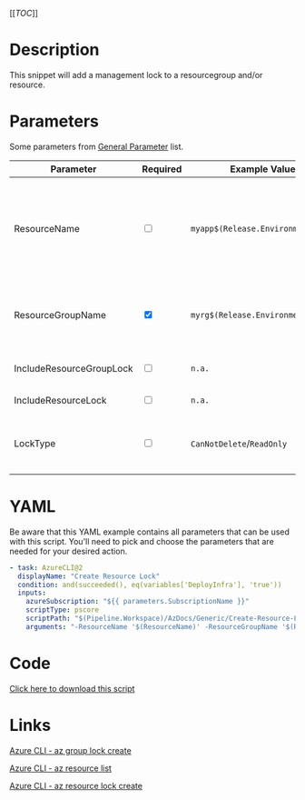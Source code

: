 [[_TOC_]]

# Description

This snippet will add a management lock to a resourcegroup and/or resource.

# Parameters

Some parameters from [General Parameter](/Azure/AzDocs-v1/Scripts) list.

| Parameter                | Required                        | Example Value                     | Description                                                                                                                                                                                  |
| ------------------------ | ------------------------------- | --------------------------------- | -------------------------------------------------------------------------------------------------------------------------------------------------------------------------------------------- |
| ResourceName             | <input type="checkbox">         | `myapp$(Release.EnvironmentName)` | The name of the Azure Resource to lock. Make sure to pass `-IncludeResourceLock` when trying to lock a resource. If there are multiple resources with this name, all of them will be locked. |
| ResourceGroupName        | <input type="checkbox" checked> | `myrg$(Release.EnvironmentName)`  | The name of the resourcegroup to lock. Make sure to pass `-IncludeResourceGroupLock` when you want to lock a resourcegroup.                                                                  |
| IncludeResourceGroupLock | <input type="checkbox">         | `n.a.`                            | Switch to pass when you want to lock a resourcegroup.                                                                                                                                        |
| IncludeResourceLock      | <input type="checkbox">         | `n.a.`                            | Switch to pass if you want to lock a resource.                                                                                                                                               |
| LockType                 | <input type="checkbox">         | `CanNotDelete`/`ReadOnly`         | The type of lock to place. There are currently two options: `CanNotDelete` and `ReadOnly`. This defaults to `CanNotDelete`.                                                                  |

# YAML

Be aware that this YAML example contains all parameters that can be used with this script. You'll need to pick and choose the parameters that are needed for your desired action.

```yaml
- task: AzureCLI@2
  displayName: "Create Resource Lock"
  condition: and(succeeded(), eq(variables['DeployInfra'], 'true'))
  inputs:
    azureSubscription: "${{ parameters.SubscriptionName }}"
    scriptType: pscore
    scriptPath: "$(Pipeline.Workspace)/AzDocs/Generic/Create-Resource-Lock.ps1"
    arguments: "-ResourceName '$(ResourceName)' -ResourceGroupName '$(ResourceGroupName)' -IncludeResourceGroupLock -IncludeResourceLock -LockType '$(LockType)'"
```

# Code

[Click here to download this script](../../../../../src/Generic/Create-Resource-Lock.ps1)

# Links

[Azure CLI - az group lock create](https://docs.microsoft.com/en-us/cli/azure/group/lock?view=azure-cli-latest#az_group_lock_create)

[Azure CLI - az resource list](https://docs.microsoft.com/en-us/cli/azure/resource?view=azure-cli-latest#az_resource_list)

[Azure CLI - az resource lock create](https://docs.microsoft.com/en-us/cli/azure/resource/lock?view=azure-cli-latest#az_resource_lock_create)
